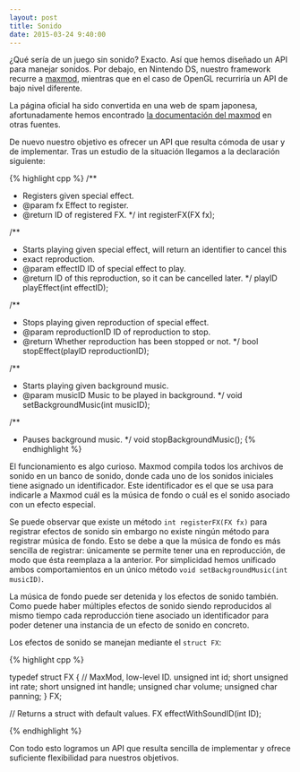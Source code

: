 ```yaml
---
layout: post
title: Sonido
date: 2015-03-24 9:40:00
---
```


¿Qué sería de un juego sin sonido? Exacto. Así que hemos diseñado un API para manejar sonidos. Por debajo, en Nintendo DS, nuestro framework recurre a [maxmod](http://web.archive.org/web/20120119222038/http://www.maxmod.org/), mientras que en el caso de OpenGL recurriría un API de bajo nivel diferente.

La página oficial ha sido convertida en una web de spam japonesa, afortunadamente hemos encontrado [la documentación del maxmod](http://ngs.no.coocan.jp/libnds/maxmod9_8h_source.html) en otras fuentes.

De nuevo nuestro objetivo es ofrecer un API que resulta cómoda de usar y de implementar. Tras un estudio de la situación llegamos a la declaración siguiente:

{% highlight cpp %}
/**
 * Registers given special effect.
 * @param  fx Effect to register.
 * @return    ID of registered FX.
 */
int registerFX(FX fx);

/**
 * Starts playing given special effect, will return an identifier to cancel this
 * exact reproduction.
 * @param  effectID ID of special effect to play.
 * @return          ID of this reproduction, so it can be cancelled later.
 */
playID playEffect(int effectID);

/**
 * Stops playing given reproduction of special effect.
 * @param  reproductionID ID of reproduction to stop.
 * @return                Whether reproduction has been stopped or not.
 */
bool stopEffect(playID reproductionID);

/**
 * Starts playing given background music.
 * @param musicID Music to be played in background.
 */
void setBackgroundMusic(int musicID);

/**
 * Pauses background music.
 */
void stopBackgroundMusic();
{% endhighlight %}

El funcionamiento es algo curioso. Maxmod compila todos los archivos de sonido en un banco de sonido, donde cada uno de los sonidos iniciales tiene asignado un identificador. Este identificador es el que se usa para indicarle a Maxmod cuál es la música de fondo o cuál es el sonido asociado con un efecto especial.

Se puede observar que existe un método `int registerFX(FX fx)` para registrar efectos de sonido sin embargo no existe ningún método para registrar música de fondo. Esto se debe a que la música de fondo es más sencilla de registrar: únicamente se permite tener una en reproducción, de modo que ésta reemplaza a la anterior. Por simplicidad hemos unificado ambos comportamientos en un único método `void setBackgroundMusic(int musicID)`.

La música de fondo puede ser detenida y los efectos de sonido también. Como puede haber múltiples efectos de sonido siendo reproducidos al mismo tiempo cada reproducción tiene asociado un identificador para poder detener una instancia de un efecto de sonido en concreto.

Los efectos de sonido se manejan mediante el `struct FX`:

{% highlight cpp %}

typedef struct FX {
    // MaxMod, low-level ID.
    unsigned int id;
    short unsigned int rate;
    short unsigned int handle;
    unsigned char volume;
    unsigned char panning;
} FX;

// Returns a struct with default values.
FX effectWithSoundID(int ID);

{% endhighlight %}

Con todo esto logramos un API que resulta sencilla de implementar y ofrece suficiente flexibilidad para nuestros objetivos.
